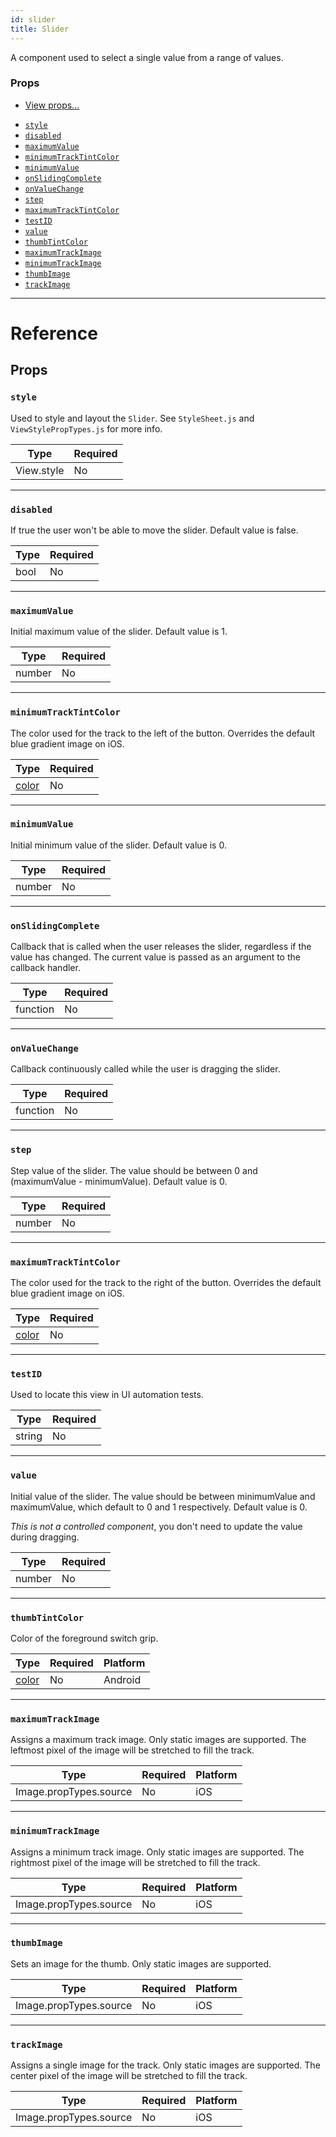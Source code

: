 ```yaml
---
id: slider
title: Slider
---
```

A component used to select a single value from a range of values.

### Props

* [View props...](view.md#props)
- [`style`](slider.md#style)
- [`disabled`](slider.md#disabled)
- [`maximumValue`](slider.md#maximumvalue)
- [`minimumTrackTintColor`](slider.md#minimumtracktintcolor)
- [`minimumValue`](slider.md#minimumvalue)
- [`onSlidingComplete`](slider.md#onslidingcomplete)
- [`onValueChange`](slider.md#onvaluechange)
- [`step`](slider.md#step)
- [`maximumTrackTintColor`](slider.md#maximumtracktintcolor)
- [`testID`](slider.md#testid)
- [`value`](slider.md#value)
- [`thumbTintColor`](slider.md#thumbtintcolor)
- [`maximumTrackImage`](slider.md#maximumtrackimage)
- [`minimumTrackImage`](slider.md#minimumtrackimage)
- [`thumbImage`](slider.md#thumbimage)
- [`trackImage`](slider.md#trackimage)






---

# Reference

## Props

### `style`

Used to style and layout the `Slider`.  See `StyleSheet.js` and
`ViewStylePropTypes.js` for more info.

| Type | Required |
| - | - |
| View.style | No |




---

### `disabled`

If true the user won't be able to move the slider.
Default value is false.

| Type | Required |
| - | - |
| bool | No |




---

### `maximumValue`

Initial maximum value of the slider. Default value is 1.

| Type | Required |
| - | - |
| number | No |




---

### `minimumTrackTintColor`

The color used for the track to the left of the button.
Overrides the default blue gradient image on iOS.

| Type | Required |
| - | - |
| [color](colors.md) | No |




---

### `minimumValue`

Initial minimum value of the slider. Default value is 0.

| Type | Required |
| - | - |
| number | No |




---

### `onSlidingComplete`

Callback that is called when the user releases the slider,
regardless if the value has changed. The current value is passed
as an argument to the callback handler.

| Type | Required |
| - | - |
| function | No |




---

### `onValueChange`

Callback continuously called while the user is dragging the slider.

| Type | Required |
| - | - |
| function | No |




---

### `step`

Step value of the slider. The value should be
between 0 and (maximumValue - minimumValue).
Default value is 0.

| Type | Required |
| - | - |
| number | No |




---

### `maximumTrackTintColor`

The color used for the track to the right of the button.
Overrides the default blue gradient image on iOS.

| Type | Required |
| - | - |
| [color](colors.md) | No |




---

### `testID`

Used to locate this view in UI automation tests.

| Type | Required |
| - | - |
| string | No |




---

### `value`

Initial value of the slider. The value should be between minimumValue
and maximumValue, which default to 0 and 1 respectively.
Default value is 0.

*This is not a controlled component*, you don't need to update the
value during dragging.

| Type | Required |
| - | - |
| number | No |




---

### `thumbTintColor`

Color of the foreground switch grip.


| Type | Required | Platform |
| - | - | - |
| [color](colors.md) | No | Android  |




---

### `maximumTrackImage`

Assigns a maximum track image. Only static images are supported. The
leftmost pixel of the image will be stretched to fill the track.


| Type | Required | Platform |
| - | - | - |
| Image.propTypes.source | No | iOS  |




---

### `minimumTrackImage`

Assigns a minimum track image. Only static images are supported. The
rightmost pixel of the image will be stretched to fill the track.


| Type | Required | Platform |
| - | - | - |
| Image.propTypes.source | No | iOS  |




---

### `thumbImage`

Sets an image for the thumb. Only static images are supported.


| Type | Required | Platform |
| - | - | - |
| Image.propTypes.source | No | iOS  |




---

### `trackImage`

Assigns a single image for the track. Only static images are supported.
The center pixel of the image will be stretched to fill the track.


| Type | Required | Platform |
| - | - | - |
| Image.propTypes.source | No | iOS  |






